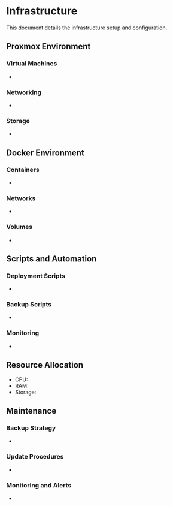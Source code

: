 # Infrastructure

This document details the infrastructure setup and configuration.

## Proxmox Environment

### Virtual Machines

-

### Networking

-

### Storage

-

## Docker Environment

### Containers

-

### Networks

-

### Volumes

-

## Scripts and Automation

### Deployment Scripts

-

### Backup Scripts

-

### Monitoring

-

## Resource Allocation

- CPU:
- RAM:
- Storage:

## Maintenance

### Backup Strategy

-

### Update Procedures

-

### Monitoring and Alerts

-
